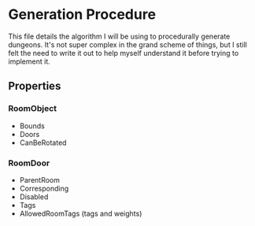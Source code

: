 # Generation Procedure
This file details the algorithm I will be using to procedurally generate dungeons.
It's not super complex in the grand scheme of things, but I still felt the need to
write it out to help myself understand it before trying to implement it.

## Properties

### RoomObject
- Bounds
- Doors
- CanBeRotated

### RoomDoor
- ParentRoom
- Corresponding
- Disabled
- Tags
- AllowedRoomTags (tags and weights)
